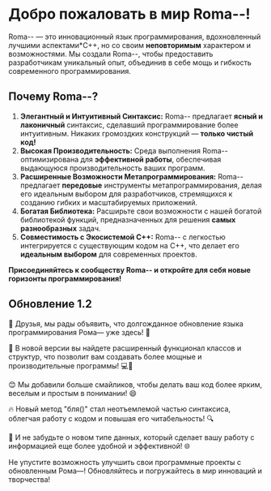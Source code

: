 # Добро пожаловать в мир Roma--!

Roma-- — это инновационный язык программирования, вдохновленный лучшими аспектами*C++, но со своим **неповторимым** характером и возможностями. Мы создали Roma--, чтобы предоставить разработчикам уникальный опыт, объединив в себе мощь и гибкость современного программирования.

## Почему Roma--?

1. **Элегантный и Интуитивный Синтаксис:** Roma-- предлагает **ясный и лаконичный** синтаксис, сделавший программирование более интуитивным. Никаких громоздких конструкций — **только чистый код!**
2. **Высокая Производительность:** Среда выполнения Roma-- оптимизирована для **эффективной работы**, обеспечивая выдающуюся производительность ваших программ.
3. **Расширенные Возможности Метапрограммирования:** Roma-- предлагает **передовые** инструменты метапрограммирования, делая его идеальным выбором для разработчиков, стремящихся к созданию гибких и масштабируемых приложений.
4. **Богатая Библиотека:** Расширьте свои возможности с нашей богатой библиотекой функций, предназначенных для решения **самых разнообразных** задач.
5. **Совместимость с Экосистемой C++:** Roma-- с легкостью интегрируется с существующим кодом на C++, что делает его **идеальным выбором** для современных проектов.

**Присоединяйтесь к сообществу Roma-- и откройте для себя новые горизонты программирования!**


## Обновление 1.2

🚀 Друзья, мы рады объявить, что долгожданное обновление языка программирования Рома— уже здесь! 🎉

🌟 В новой версии вы найдете расширенный функционал классов и структур, что позволит вам создавать более мощные и производительные программы! 💻💪

😊 Мы добавили больше смайликов, чтобы делать ваш код более ярким, веселым и простым в понимании! 😄

🔥 Новый метод "бля()" стал неотъемлемой частью синтаксиса, облегчая работу с кодом и повышая его читабельность! 🔍

🌈 И не забудьте о новом типе данных, который сделает вашу работу с информацией еще более удобной и эффективной! 🌐

Не упустите возможность улучшить свои программные проекты с обновленным Рома—! Обновляйтесь и погружайтесь в мир инноваций и творчества!

